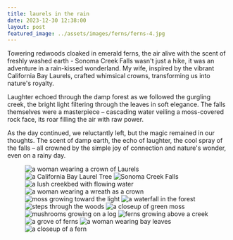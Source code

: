 ```yaml
---
title: laurels in the rain
date: 2023-12-30 12:38:00
layout: post
featured_image: ../assets/images/ferns/ferns-4.jpg
---
```

Towering redwoods cloaked in emerald ferns, the air alive with the scent of freshly washed earth - Sonoma Creek Falls wasn't just a hike, it was an adventure in a rain-kissed wonderland. My wife, inspired by the vibrant California Bay Laurels, crafted whimsical crowns, transforming us into nature's royalty.

Laughter echoed through the damp forest as we followed the gurgling creek, the bright light filtering through the leaves in soft elegance. The falls themselves were a masterpiece – cascading water veiling a moss-covered rock face, its roar filling the air with raw power.

As the day continued, we reluctantly left, but the magic remained in our thoughts. The scent of damp earth, the echo of laughter, the cool spray of the falls – all crowned by the simple joy of connection and nature's wonder, even on a rainy day.

<figure>
<img src="/assets/images/ferns/ferns-4.jpg" alt="a woman wearing a crown of Laurels">
<img src="/assets/images/ferns/ferns-1.jpg" alt="a California Bay Laurel Tree">
<img src="/assets/images/ferns/ferns-14.jpg" alt="Sonoma Creek Falls">
<img src="/assets/images/ferns/ferns-2.jpg" alt="a lush creekbed with flowing water">
<img src="/assets/images/ferns/ferns-5.jpg" alt="a woman wearing a wreath as a crown">
<img src="/assets/images/ferns/ferns-3.jpg" alt="moss growing toward the light">
<img src="/assets/images/ferns/ferns-12.jpg" alt="a waterfall in the forest">
<img src="/assets/images/ferns/ferns-13.jpg" alt="steps through the woods">
<img src="/assets/images/ferns/ferns-6.jpg" alt="a closeup of green moss">
<img src="/assets/images/ferns/ferns-8.jpg" alt="mushrooms growing on a log">
<img src="/assets/images/ferns/ferns-9.jpg" alt="ferns growing above a creek">
<img src="/assets/images/ferns/ferns-7.jpg" alt="a grove of ferns">
<img src="/assets/images/ferns/ferns-10.jpg" alt="a woman wearing bay leaves">
<img src="/assets/images/ferns/ferns-11.jpg" alt="a closeup of a fern">
</figure>
